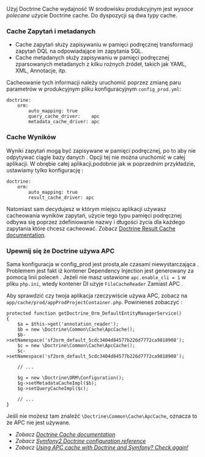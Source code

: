 Użyj Doctrine Cache
wydajność
W środowisku  produkcyjnym jest _wysoce polecane_ użycie Doctrine cache. Do dyspozycji są dwa typy  cache.

### Cache Zapytań i metadanych
* Cache zapytań służy zapisywaniu w pamięci podręcznej transformacji zapytań DQL na  odpowiadające im zapytania SQL. 
* Cache metadanych służy zapisywaniu w pamięci podręcznej zparsowanych metadanych z kilku rożnych źródeł, takich jak  YAML, XML, Annotacje, itp.

Cacheowanie tych informacji należy uruchomić poprzez zmianę paru parametrów w produkcyjnym pliku konfiguracyjnym `config_prod.yml`:

    doctrine:
        orm:
            auto_mapping: true
            query_cache_driver:    apc
            metadata_cache_driver: apc

### Cache Wyników
Wyniki zapytań mogą być zapisywane w pamięci podręcznej,  po to aby nie odpytywać ciągle bazy danych . Opcji tej  nie można  uruchomić w całej aplikacji. W obrębie całej aplikacji,podobnie jak w poprzednim przykładzie,  ustawiamy tylko konfigurację :

    doctrine:
        orm:
            auto_mapping: true
            result_cache_driver: apc

Natomiast sam decydujesz w którym miejscu aplikacji używasz cacheowania wyników zapytań, użycie tego typu pamięci podręcznej odbywa się poprzez  zdefiniowanie nazwy i długości życia dla każdego zapytania które chcesz cacheować. Zobacz  [Doctrine Result Cache documentation](http://docs.doctrine-project.org/projects/doctrine-orm/en/latest/reference/caching.html#result-cache).

### Upewnij się że  Doctrine używa  APC

Sama  konfiguracja w config_prod jest prosta,ale czasami niewystarczająca . Problemem jest fakt iż kontener Dependency Injection jest generowany za pomocą linii poleceń . Jeżeli nie masz ustawione `apc.enable_cli = 1` w pliku  `php.ini`, wtedy kontener  DI użyje  `FileCacheReader` Zamiast APC . 

Aby sprawdzić czy twoja aplikacja rzeczywiście używa APC,  zobacz na `app/cache/prod/appProdProjectContainer.php`. Powinieneś zobaczyć : 

    protected function getDoctrine_Orm_DefaultEntityManagerService()
    {
        $a = $this->get('annotation_reader');
        $b = new \Doctrine\Common\Cache\ApcCache();
        $b->setNamespace('sf2orm_default_5cdc3404d84577b226d7772ca9818908');
        $c = new \Doctrine\Common\Cache\ApcCache();
        $c->setNamespace('sf2orm_default_5cdc3404d84577b226d7772ca9818908');
		
        // ...
		
        $g = new \Doctrine\ORM\Configuration();
        $g->setMetadataCacheImpl($b);
        $g->setQueryCacheImpl($c);
		
        // ...
    }
	
Jeśli nie możesz tam znaleźć  `\Doctrine\Common\Cache\ApcCache`, oznacza to że  APC nie jest używane.

* _Zobacz [Doctrine Cache documentation](http://docs.doctrine-project.org/projects/doctrine-orm/en/latest/reference/caching.html)_
* _Zobacz [Symfony2 Doctrine configuration reference](http://symfony.com/doc/current/reference/configuration/doctrine.html)_
* _Zobacz [Using APC cache with Doctrine and Symfony? Check again!](http://gogs.info/2013/05/using-apc-cache-with-doctrine-symfony)_
